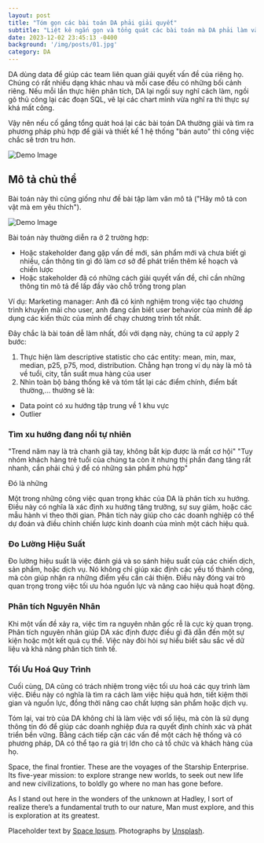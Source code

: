 ```yaml
---
layout: post
title: "Tóm gọn các bài toán DA phải giải quyết"
subtitle: "Liệt kê ngắn gọn và tổng quát các bài toán mà DA phải làm và những phương pháp phù hợp để giải quyết."
date: 2023-12-02 23:45:13 -0400
background: '/img/posts/01.jpg'
category: DA
---
```


DA dùng data để giúp các team liên quan giải quyết vấn đề của riêng họ. Chúng có rất nhiều dạng khác nhau và mỗi case đều có những bối cảnh riêng. Nếu mỗi lần thực hiện phân tích, DA lại ngồi suy nghĩ cách làm, ngồi gõ thủ công lại các đoạn SQL, vẽ lại các chart mình vừa nghĩ ra thì thực sự khá mất công.

Vậy nên nếu cố gắng tổng quát hoá lại các bài toán DA thường giải và tìm ra phương pháp phù hợp để giải và thiết kế 1 hệ thống "bán auto" thì công việc chắc sẽ trơn tru hơn.

![Demo Image](https://datasciencedojo.com/wp-content/uploads/16-995x1030.jpeg)

## Mô tả chủ thể

Bài toán này thì cũng giống như đề bài tập làm văn mô tả ("Hãy mô tả con vật mà em yêu thích").

![Demo Image](https://i.ytimg.com/vi/hwqpkljWdUw/maxresdefault.jpg)

Bài toán này thường diễn ra ở 2 trường hợp:
- Hoặc stakeholder đang gặp vấn đề mới, sản phẩm mới và chưa biết gì nhiều, cần thông tin gì đó làm cơ sở để phát triển thêm kế hoạch và chiến lược
- Hoặc stakeholder đã có những cách giải quyết vấn đề, chỉ cần những thông tin mô tả để lấp đầy vào chỗ trống trong plan

Ví dụ: Marketing manager: Anh đã có kinh nghiệm trong việc tạo chương trình khuyến mãi cho user, anh đang cần biết user behavior của mình để áp dụng các kiến thức của mình để chạy chương trình tốt nhất. 

Đây chắc là bài toán dễ làm nhất, đối với dạng này, chúng ta cứ apply 2 bước:
1. Thực hiện làm descriptive statistic cho các entity: mean, min, max, median, p25, p75, mod, distribution. Chẳng hạn trong ví dụ này là mô tả về tuổi, city, tần suất mua hàng của user
2. Nhìn toàn bộ bảng thống kê và tóm tắt lại các điểm chính, điểm bất thường,... thường sẽ là: 
- Data point có xu hướng tập trung về 1 khu vực 
- Outlier


### Tìm xu hướng đang nổi tự nhiên

"Trend năm nay là trà chanh giã tay, không bắt kịp được là mất cơ hội"
"Tuy nhóm khách hàng trẻ tuổi của chúng ta còn ít nhưng thị phần đang tăng rất nhanh, cần phải chú ý để có những sản phẩm phù hợp"

Đó là những

Một trong những công việc quan trọng khác của DA là phân tích xu hướng. Điều này có nghĩa là xác định xu hướng tăng trưởng, sự suy giảm, hoặc các mẫu hành vi theo thời gian. Phân tích này giúp cho các doanh nghiệp có thể dự đoán và điều chỉnh chiến lược kinh doanh của mình một cách hiệu quả.

### Đo Lường Hiệu Suất

Đo lường hiệu suất là việc đánh giá và so sánh hiệu suất của các chiến dịch, sản phẩm, hoặc dịch vụ. Nó không chỉ giúp xác định các yếu tố thành công, mà còn giúp nhận ra những điểm yếu cần cải thiện. Điều này đóng vai trò quan trọng trong việc tối ưu hóa nguồn lực và nâng cao hiệu quả hoạt động.

### Phân tích Nguyên Nhân

Khi một vấn đề xảy ra, việc tìm ra nguyên nhân gốc rễ là cực kỳ quan trọng. Phân tích nguyên nhân giúp DA xác định được điều gì đã dẫn đến một sự kiện hoặc một kết quả cụ thể. Việc này đòi hỏi sự hiểu biết sâu sắc về dữ liệu và khả năng phân tích tinh tế.

### Tối Ưu Hoá Quy Trình

Cuối cùng, DA cũng có trách nhiệm trong việc tối ưu hoá các quy trình làm việc. Điều này có nghĩa là tìm ra cách làm việc hiệu quả hơn, tiết kiệm thời gian và nguồn lực, đồng thời nâng cao chất lượng sản phẩm hoặc dịch vụ.

Tóm lại, vai trò của DA không chỉ là làm việc với số liệu, mà còn là sử dụng thông tin đó để giúp các doanh nghiệp đưa ra quyết định chính xác và phát triển bền vững. Bằng cách tiếp cận các vấn đề một cách hệ thống và có phương pháp, DA có thể tạo ra giá trị lớn cho cả tổ chức và khách hàng của họ.


Space, the final frontier. These are the voyages of the Starship Enterprise. Its five-year mission: to explore strange new worlds, to seek out new life and new civilizations, to boldly go where no man has gone before.

As I stand out here in the wonders of the unknown at Hadley, I sort of realize there’s a fundamental truth to our nature, Man must explore, and this is exploration at its greatest.

Placeholder text by [Space Ipsum](http://spaceipsum.com/). Photographs by [Unsplash](https://unsplash.com/).
